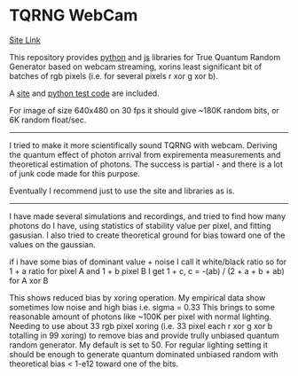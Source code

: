 # TQRNG WebCam
[Site Link](https://simsim314.github.io/TQRNG_WebCam/)

This repository provides [python](quantum_cam_rng.py) and [js](quantum_cam_rng.js) libraries for True Quantum Random Generator based on webcam streaming, xorins least significant bit of batches of rgb pixels (i.e. for several pixels r xor g xor b).  

A [site](https://simsim314.github.io/TQRNG_WebCam/) and [python test code](test_random.py) are included. 

For image of size 640x480 on 30 fps it should give ~180K random bits, or 6K random float/sec. 

----------------

I tried to make it more scientifically sound TQRNG with webcam. Deriving the quantum effect of photon arrival from expirementa measurements and theoretical estimation of photons. The success is partial - and there is a lot of junk code made for this purpose.

Eventually I recommend just to use the site and libraries as is. 

----------------
I have made several simulations and recordings, and tried to find how many photons do I have, using statistics of stability value per pixel, and fitting gasusian. I also tried to create theoretical ground for bias toward one of the values on the gaussian. 

if i have some bias of dominant value + noise I call it white/black ratio so for 1 + a ratio for pixel A and 1 + b pixel B I get 
1 + c, c = -(ab) / (2 + a + b + ab) for A xor B

This shows reduced bias by xoring operation. My empirical data show sometimes low noise and high bias i.e. sigma = 0.33 
This brings to some reasonable amount of photons like ~100K per pixel with normal lighting. Needing to use about 33 rgb pixel xoring (i.e. 33 pixel each r xor g xor b totalling in 99 xoring) to remove bias and provide trully unbiased quantum random generator. My default is set to 50. For regular lighting setting it should be enough to generate quantum dominated unbiased random with theoretical bias < 1-e12 toward one of the bits. 

